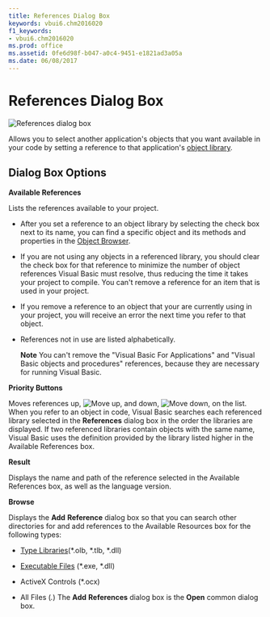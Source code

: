 ```yaml
---
title: References Dialog Box
keywords: vbui6.chm2016020
f1_keywords:
- vbui6.chm2016020
ms.prod: office
ms.assetid: 0fe6d98f-b047-a0c4-9451-e1821ad3a05a
ms.date: 06/08/2017
---
```



# References Dialog Box


![References dialog box](../../../images/referdia_ZA01201648.gif)



Allows you to select another application's objects that you want available in your code by setting a reference to that application's [object library](../../Glossary/vbe-glossary.md#object-library).

## Dialog Box Options

 **Available References**

Lists the references available to your project.




- After you set a reference to an object library by selecting the check box next to its name, you can find a specific object and its methods and properties in the [Object Browser](../../Glossary/vbe-glossary.md#Object-Browser).
    
- If you are not using any objects in a referenced library, you should clear the check box for that reference to minimize the number of object references Visual Basic must resolve, thus reducing the time it takes your project to compile. You can't remove a reference for an item that is used in your project.
    
- If you remove a reference to an object that your are currently using in your project, you will receive an error the next time you refer to that object.
    
- References not in use are listed alphabetically.
    
     **Note**  You can't remove the "Visual Basic For Applications" and "Visual Basic objects and procedures" references, because they are necessary for running Visual Basic.


 **Priority Buttons**

Moves references up, 
![Move up](../../../images/tbr_pri1_ZA01201723.gif), and down, 
![Move down](../../../images/tbr_pri2_ZA01201724.gif), on the list. When you refer to an object in code, Visual Basic searches each referenced library selected in the  **References** dialog box in the order the libraries are displayed. If two referenced libraries contain objects with the same name, Visual Basic uses the definition provided by the library listed higher in the Available References box.

 **Result**

Displays the name and path of the reference selected in the Available References box, as well as the language version.

 **Browse**

Displays the  **Add** **Reference** dialog box so that you can search other directories for and add references to the Available Resources box for the following types:




- [Type Libraries](../../Glossary/vbe-glossary.md#Type-Librarie)(*.olb, *.tlb, *.dll)
    
- [Executable Files](../../Glossary/vbe-glossary.md#executable-file) (*.exe, *.dll)
    
- ActiveX Controls (*.ocx)
    
- All Files (*.*) The  **Add** **References** dialog box is the **Open** common dialog box.
    



